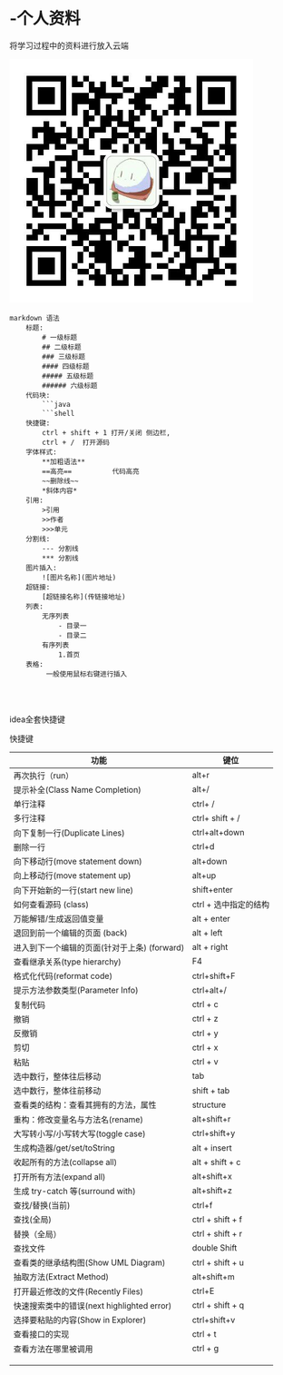 # -个人资料
将学习过程中的资料进行放入云端

![我的微信](.\img\wechart.jpg)





```shell
markdown 语法
	标题:
		# 一级标题
		## 二级标题
		### 三级标题
		#### 四级标题
		##### 五级标题
		###### 六级标题
	代码块:
		```java 
		```shell
    快捷键:
    	ctrl + shift + 1 打开/关闭 侧边栏,
    	ctrl + /  打开源码
    字体样式:
    	**加粗语法**
    	==高亮==			代码高亮
    	~~删除线~~
    	*斜体内容*
    引用:
    	>引用
    	>>作者
    	>>>单元
    分割线:
    	--- 分割线
    	*** 分割线
    图片插入:
    	![图片名称](图片地址)
    超链接:
    	[超链接名称](传链接地址)
    列表:
    	无序列表
    		- 目录一
    		- 目录二
    	有序列表
    		1.首页
    表格:
    	 一般使用鼠标右键进行插入
   	
    	


```







idea全套快捷键



快捷键

| 功能                                         | 键位                  |
| -------------------------------------------- | --------------------- |
| 再次执行（run）                              | alt+r                 |
| 提示补全(Class Name Completion)              | alt+/                 |
| 单行注释                                     | ctrl+ /               |
| 多行注释                                     | ctrl+ shift + /       |
| 向下复制一行(Duplicate Lines)                | ctrl+alt+down         |
| 删除一行                                     | ctrl+d                |
| 向下移动行(move statement down)              | alt+down              |
| 向上移动行(move statement up)                | alt+up                |
| 向下开始新的一行(start new line)             | shift+enter           |
| 如何查看源码 (class)                         | ctrl + 选中指定的结构 |
| 万能解错/生成返回值变量                      | alt + enter           |
| 退回到前一个编辑的页面 (back)                | alt + left            |
| 进入到下一个编辑的页面(针对于上条) (forward) | alt + right           |
| 查看继承关系(type hierarchy)                 | F4                    |
| 格式化代码(reformat code)                    | ctrl+shift+F          |
| 提示方法参数类型(Parameter Info)             | ctrl+alt+/            |
| 复制代码                                     | ctrl + c              |
| 撤销                                         | ctrl + z              |
| 反撤销                                       | ctrl + y              |
| 剪切                                         | ctrl + x              |
| 粘贴                                         | ctrl + v              |
| 选中数行，整体往后移动                       | tab                   |
| 选中数行，整体往前移动                       | shift + tab           |
| 查看类的结构：查看其拥有的方法，属性         | structure             |
| 重构：修改变量名与方法名(rename)             | alt+shift+r           |
| 大写转小写/小写转大写(toggle case)           | ctrl+shift+y          |
| 生成构造器/get/set/toString                  | alt + insert          |
| 收起所有的方法(collapse all)                 | alt + shift + c       |
| 打开所有方法(expand all)                     | alt+shift+x           |
| 生成 try-catch 等(surround with)             | alt+shift+z           |
| 查找/替换(当前)                              | ctrl+f                |
| 查找(全局)                                   | ctrl + shift + f      |
| 替换（全局）                                 | ctrl + shift + r      |
| 查找文件                                     | double Shift          |
| 查看类的继承结构图(Show UML Diagram)         | ctrl + shift + u      |
| 抽取方法(Extract Method)                     | alt+shift+m           |
| 打开最近修改的文件(Recently Files)           | ctrl+E                |
| 快速搜索类中的错误(next highlighted error)   | ctrl + shift + q      |
| 选择要粘贴的内容(Show in Explorer)           | ctrl+shift+v          |
| 查看接口的实现                               | ctrl + t              |
| 查看方法在哪里被调用                         | ctrl + g              |
|                                              |                       |
|                                              |                       |
|                                              |                       |

